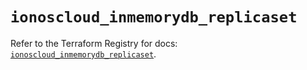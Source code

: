 # `ionoscloud_inmemorydb_replicaset`

Refer to the Terraform Registry for docs: [`ionoscloud_inmemorydb_replicaset`](https://registry.terraform.io/providers/ionos-cloud/ionoscloud/6.7.2/docs/resources/inmemorydb_replicaset).
